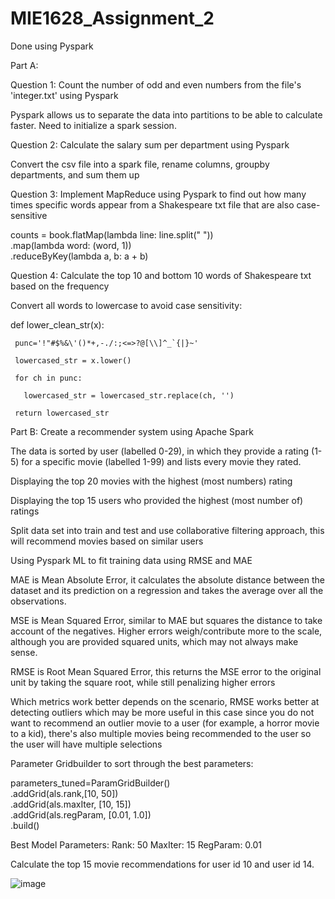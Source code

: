 # MIE1628_Assignment_2
 
Done using Pyspark

Part A:

Question 1: Count the number of odd and even numbers from the file's 'integer.txt' using Pyspark

Pyspark allows us to separate the data into partitions to be able to calculate faster. Need to initialize a spark session. 

Question 2: Calculate the salary sum per department using Pyspark

Convert the csv file into a spark file, rename columns, groupby departments, and sum them up

Question 3: Implement MapReduce using Pyspark to find out how many times specific words appear from a Shakespeare txt file that are also case-sensitive

counts = book.flatMap(lambda line: line.split(" ")) \
             .map(lambda word: (word, 1)) \
             .reduceByKey(lambda a, b: a + b)

Question 4: Calculate the top 10 and bottom 10 words of Shakespeare txt based on the frequency

Convert all words to lowercase to avoid case sensitivity:

   def lower_clean_str(x):
   
     punc='!"#$%&\'()*+,-./:;<=>?@[\\]^_`{|}~'
     
     lowercased_str = x.lower()
     
     for ch in punc:
     
       lowercased_str = lowercased_str.replace(ch, '')
       
     return lowercased_str

Part B: Create a recommender system using Apache Spark

The data is sorted by user (labelled 0-29), in which they provide a rating (1-5) for a specific movie (labelled 1-99) and lists every movie they rated. 

Displaying the top 20 movies with the highest (most numbers) rating

Displaying the top 15 users who provided the highest (most number of) ratings

Split data set into train and test and use collaborative filtering approach, this will recommend movies based on similar users

Using Pyspark ML to fit training data using RMSE and MAE

MAE is Mean Absolute Error, it calculates the absolute distance between the dataset and its prediction on  a regression and takes the average over all the observations. 

MSE is Mean Squared Error, similar to MAE but squares the distance to take account of the negatives. Higher errors weigh/contribute more to the scale, although you are provided squared units, which may not always make sense.

RMSE is Root Mean Squared Error, this returns the MSE error to the original unit by taking the square root, while still penalizing higher errors

Which metrics work better depends on the scenario, RMSE works better at detecting outliers which may be more useful in this case since you do not want to recommend an outlier movie to a user (for example, a horror movie to a kid), there's also multiple movies being recommended to the user so the user will have multiple selections

Parameter Gridbuilder to sort through the best parameters:

parameters_tuned=ParamGridBuilder()\
.addGrid(als.rank,[10, 50])\
.addGrid(als.maxIter, [10, 15])\
.addGrid(als.regParam, [0.01, 1.0])\
.build()

Best Model Parameters:
Rank: 50
MaxIter: 15
RegParam: 0.01

Calculate the top 15 movie recommendations for user id 10 and user id 14.

![image](https://github.com/user-attachments/assets/6ba4672f-07a7-41c7-b655-84ded6f47db8)


